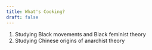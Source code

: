 ```yaml
---
title: What's Cooking?
draft: false
---
```


1. Studying Black movements and Black feminist theory
2. Studying Chinese origins of anarchist theory

